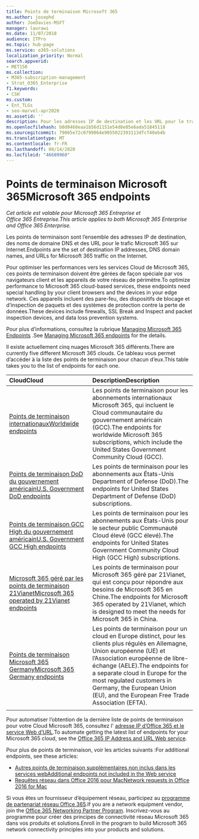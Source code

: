 ```yaml
---
title: Points de terminaison Microsoft 365
ms.author: josephd
author: JoeDavies-MSFT
manager: laurawi
ms.date: 11/07/2018
audience: ITPro
ms.topic: hub-page
ms.service: o365-solutions
localization_priority: Normal
search.appverid:
- MET150
ms.collection:
- M365-subscription-management
- Strat_O365_Enterprise
f1.keywords:
- CSH
ms.custom:
- Ent_TLGs
- seo-marvel-apr2020
ms.assetid: ''
description: Pour les adresses IP de destination et les URL pour le trafic Microsoft 365, utilisez cette liste d’articles pour les points de terminaison Internet des différents nuages Microsoft 365.
ms.openlocfilehash: b0d8468eaa1b56d1151e54d8e05e6ada51845118
ms.sourcegitcommit: 79065e72c0799064e9055022393113dfcf40eb4b
ms.translationtype: MT
ms.contentlocale: fr-FR
ms.lasthandoff: 08/14/2020
ms.locfileid: "46689960"
---
```

# <a name="microsoft-365-endpoints"></a><span data-ttu-id="e7eeb-103">Points de terminaison Microsoft 365</span><span class="sxs-lookup"><span data-stu-id="e7eeb-103">Microsoft 365 endpoints</span></span>

<span data-ttu-id="e7eeb-104">*Cet article est valable pour Microsoft 365 Entreprise et Office 365 Entreprise.*</span><span class="sxs-lookup"><span data-stu-id="e7eeb-104">*This article applies to both Microsoft 365 Enterprise and Office 365 Enterprise.*</span></span>

<span data-ttu-id="e7eeb-105">Les points de terminaison sont l’ensemble des adresses IP de destination, des noms de domaine DNS et des URL pour le trafic Microsoft 365 sur Internet.</span><span class="sxs-lookup"><span data-stu-id="e7eeb-105">Endpoints are the set of destination IP addresses, DNS domain names, and URLs for Microsoft 365 traffic on the Internet.</span></span> 

<span data-ttu-id="e7eeb-106">Pour optimiser les performances vers les services Cloud de Microsoft 365, ces points de terminaison doivent être gérées de façon spéciale par vos navigateurs client et les appareils de votre réseau de périmètre.</span><span class="sxs-lookup"><span data-stu-id="e7eeb-106">To optimize performance to Microsoft 365 cloud-based services, these endpoints need special handling by your client browsers and the devices in your edge network.</span></span> <span data-ttu-id="e7eeb-107">Ces appareils incluent des pare-feu, des dispositifs de blocage et d’inspection de paquets et des systèmes de protection contre la perte de données.</span><span class="sxs-lookup"><span data-stu-id="e7eeb-107">These devices include firewalls, SSL Break and Inspect and packet inspection devices, and data loss prevention systems.</span></span>

<span data-ttu-id="e7eeb-108">Pour plus d’informations, consultez la rubrique [Managing Microsoft 365 Endpoints](managing-office-365-endpoints.md) .</span><span class="sxs-lookup"><span data-stu-id="e7eeb-108">See [Managing Microsoft 365 endpoints](managing-office-365-endpoints.md) for the details.</span></span>

<span data-ttu-id="e7eeb-109">Il existe actuellement cinq nuages Microsoft 365 différents.</span><span class="sxs-lookup"><span data-stu-id="e7eeb-109">There are currently five different Microsoft 365 clouds.</span></span> <span data-ttu-id="e7eeb-110">Ce tableau vous permet d’accéder à la liste des points de terminaison pour chacun d’eux.</span><span class="sxs-lookup"><span data-stu-id="e7eeb-110">This table takes you to the list of endpoints for each one.</span></span>

| <span data-ttu-id="e7eeb-111">Cloud</span><span class="sxs-lookup"><span data-stu-id="e7eeb-111">Cloud</span></span> | <span data-ttu-id="e7eeb-112">Description</span><span class="sxs-lookup"><span data-stu-id="e7eeb-112">Description</span></span> |
|:-------|:-----|
| [<span data-ttu-id="e7eeb-113">Points de terminaison internationaux</span><span class="sxs-lookup"><span data-stu-id="e7eeb-113">Worldwide endpoints</span></span>](urls-and-ip-address-ranges.md) | <span data-ttu-id="e7eeb-114">Les points de terminaison pour les abonnements internationaux Microsoft 365, qui incluent le Cloud communautaire du gouvernement américain (GCC).</span><span class="sxs-lookup"><span data-stu-id="e7eeb-114">The endpoints for worldwide Microsoft 365 subscriptions, which include the United States Government Community Cloud (GCC).</span></span> |
| [<span data-ttu-id="e7eeb-115">Points de terminaison DoD du gouvernement américain</span><span class="sxs-lookup"><span data-stu-id="e7eeb-115">U.S. Government DoD endpoints</span></span>](microsoft-365-u-s-government-dod-endpoints.md) | <span data-ttu-id="e7eeb-116">Les points de terminaison pour les abonnements aux États-Unis Department of Defense (DoD).</span><span class="sxs-lookup"><span data-stu-id="e7eeb-116">The endpoints for United States Department of Defense (DoD) subscriptions.</span></span> |
| [<span data-ttu-id="e7eeb-117">Points de terminaison GCC High du gouvernement américain</span><span class="sxs-lookup"><span data-stu-id="e7eeb-117">U.S. Government GCC High endpoints</span></span>](microsoft-365-u-s-government-gcc-high-endpoints.md) | <span data-ttu-id="e7eeb-118">Les points de terminaison pour les abonnements aux États-Unis pour le secteur public Communauté Cloud élevé (GCC élevé).</span><span class="sxs-lookup"><span data-stu-id="e7eeb-118">The endpoints for United States Government Community Cloud High (GCC High) subscriptions.</span></span> |
| [<span data-ttu-id="e7eeb-119">Microsoft 365 géré par les points de terminaison 21Vianet</span><span class="sxs-lookup"><span data-stu-id="e7eeb-119">Microsoft 365 operated by 21Vianet endpoints</span></span>](urls-and-ip-address-ranges-21vianet.md) | <span data-ttu-id="e7eeb-120">Les points de terminaison pour Microsoft 365 géré par 21Vianet, qui est conçu pour répondre aux besoins de Microsoft 365 en Chine.</span><span class="sxs-lookup"><span data-stu-id="e7eeb-120">The endpoints for Microsoft 365 operated by 21Vianet, which is designed to meet the needs for Microsoft 365 in China.</span></span> |
| [<span data-ttu-id="e7eeb-121">Points de terminaison Microsoft 365 Germany</span><span class="sxs-lookup"><span data-stu-id="e7eeb-121">Microsoft 365 Germany endpoints</span></span>](microsoft-365-germany-endpoints.md) | <span data-ttu-id="e7eeb-122">Les points de terminaison pour un cloud en Europe distinct, pour les clients plus régulés en Allemagne, Union européenne (UE) et l’Association européenne de libre-échange (AELE).</span><span class="sxs-lookup"><span data-stu-id="e7eeb-122">The endpoints for a separate cloud in Europe for the most regulated customers in Germany, the European Union (EU), and the European Free Trade Association (EFTA).</span></span> |
|||

<span data-ttu-id="e7eeb-123">Pour automatiser l’obtention de la dernière liste de points de terminaison pour votre Cloud Microsoft 365, consultez l' [adresse IP d’Office 365 et le service Web d’URL](microsoft-365-ip-web-service.md).</span><span class="sxs-lookup"><span data-stu-id="e7eeb-123">To automate getting the latest list of endpoints for your Microsoft 365 cloud, see the [Office 365 IP Address and URL Web service](microsoft-365-ip-web-service.md).</span></span>

<span data-ttu-id="e7eeb-124">Pour plus de points de terminaison, voir les articles suivants :</span><span class="sxs-lookup"><span data-stu-id="e7eeb-124">For additional endpoints, see these articles:</span></span>

- [<span data-ttu-id="e7eeb-125">Autres points de terminaison supplémentaires non inclus dans les services web</span><span class="sxs-lookup"><span data-stu-id="e7eeb-125">Additional endpoints not included in the Web service</span></span>](additional-office365-ip-addresses-and-urls.md)
- [<span data-ttu-id="e7eeb-126">Requêtes réseau dans Office 2016 pour Mac</span><span class="sxs-lookup"><span data-stu-id="e7eeb-126">Network requests in Office 2016 for Mac</span></span>](network-requests-in-office-2016-for-mac.md)

<span data-ttu-id="e7eeb-127">Si vous êtes un fournisseur d’équipement réseau, participez au [programme de partenariat réseau Office 365](microsoft-365-networking-partner-program.md).</span><span class="sxs-lookup"><span data-stu-id="e7eeb-127">If you are a network equipment vendor, join the [Office 365 Networking Partner Program](microsoft-365-networking-partner-program.md).</span></span> <span data-ttu-id="e7eeb-128">Inscrivez-vous au programme pour créer des principes de connectivité réseau Microsoft 365 dans vos produits et solutions.</span><span class="sxs-lookup"><span data-stu-id="e7eeb-128">Enroll in the program to build Microsoft 365 network connectivity principles into your products and solutions.</span></span> 
